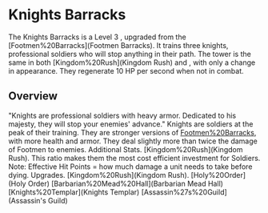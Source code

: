 # Knights Barracks

The Knights Barracks is a Level 3 , upgraded from the [Footmen%20Barracks](Footmen Barracks). It trains three knights, professional soldiers who will stop anything in their path. The tower is the same in both [Kingdom%20Rush](Kingdom Rush) and , with only a change in appearance.
They regenerate 10 HP per second when not in combat.
## Overview

"Knights are professional soldiers with heavy armor. Dedicated to his majesty, they will stop your enemies' advance."
Knights are soldiers at the peak of their training. They are stronger versions of [Footmen%20Barracks](Footmen), with more health and armor. They deal slightly more than twice the damage of Footmen to enemies.
Additional Stats.
[Kingdom%20Rush](Kingdom Rush).
This ratio makes them the most cost efficient investment for Soldiers.
Note: Effective Hit Points = how much damage a unit needs to take before dying.
Upgrades.
[Kingdom%20Rush](Kingdom Rush).
 [Holy%20Order](Holy Order)
 [Barbarian%20Mead%20Hall](Barbarian Mead Hall)
 [Knights%20Templar](Knights Templar)
 [Assassin%27s%20Guild](Assassin's Guild)